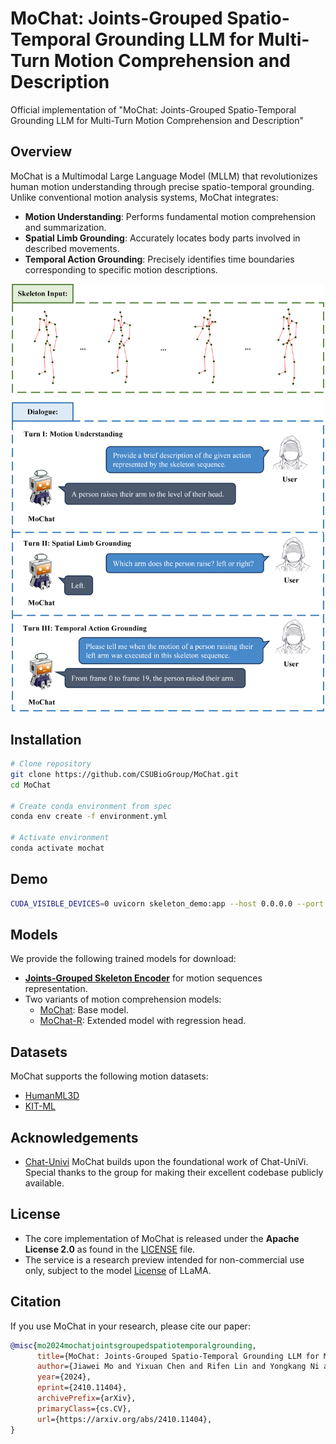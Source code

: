 # MoChat: Joints-Grouped Spatio-Temporal Grounding LLM for Multi-Turn Motion Comprehension and Description

Official implementation of "MoChat: Joints-Grouped Spatio-Temporal Grounding LLM for Multi-Turn Motion Comprehension and Description"

## Overview

MoChat is a Multimodal Large Language Model (MLLM) that revolutionizes human motion understanding through precise spatio-temporal grounding. Unlike conventional motion analysis systems, MoChat integrates:
- **Motion Understanding**: Performs fundamental motion comprehension and summarization.
- **Spatial Limb Grounding**: Accurately locates body parts involved in described movements.
- **Temporal Action Grounding**: Precisely identifies time boundaries corresponding to specific motion descriptions.

<div align=center>
<img src="img/mo1.png" width="500px">
</div>

## Installation

```bash
# Clone repository
git clone https://github.com/CSUBioGroup/MoChat.git
cd MoChat

# Create conda environment from spec
conda env create -f environment.yml

# Activate environment
conda activate mochat
```

## Demo
```bash
CUDA_VISIBLE_DEVICES=0 uvicorn skeleton_demo:app --host 0.0.0.0 --port 7070
```

## Models

We provide the following trained models for download:  
- **[Joints-Grouped Skeleton Encoder](https://huggingface.co/CSUBioGroup/MoChat/tree/main)** for motion sequences representation.  
- Two variants of motion comprehension models:  
  - [MoChat](https://huggingface.co/CSUBioGroup/MoChat/tree/main): Base model. 
  - [MoChat-R](https://huggingface.co/CSUBioGroup/MoChat/tree/main): Extended model with regression head.

## Datasets

MoChat supports the following motion datasets:

- [HumanML3D](https://github.com/EricGuo5513/HumanML3D)
- [KIT-ML](https://drive.google.com/drive/folders/1D3bf2G2o4Hv-Ale26YW18r1Wrh7oIAwK?usp=sharing)

## Acknowledgements

- [Chat-Univi](https://github.com/PKU-YuanGroup/Chat-UniVi) MoChat builds upon the foundational work of Chat-UniVi. Special thanks to the group for making their excellent codebase publicly available.

## License

* The core implementation of MoChat is released under the **Apache License 2.0** as found in the [LICENSE](LICENSE) file.
* The service is a research preview intended for non-commercial use only, subject to the model [License](https://github.com/facebookresearch/llama/blob/main/MODEL_CARD.md) of LLaMA.


## Citation

If you use MoChat in your research, please cite our paper:

```bibtex
@misc{mo2024mochatjointsgroupedspatiotemporalgrounding,
      title={MoChat: Joints-Grouped Spatio-Temporal Grounding LLM for Multi-Turn Motion Comprehension and Description}, 
      author={Jiawei Mo and Yixuan Chen and Rifen Lin and Yongkang Ni and Min Zeng and Xiping Hu and Min Li},
      year={2024},
      eprint={2410.11404},
      archivePrefix={arXiv},
      primaryClass={cs.CV},
      url={https://arxiv.org/abs/2410.11404}, 
}
```